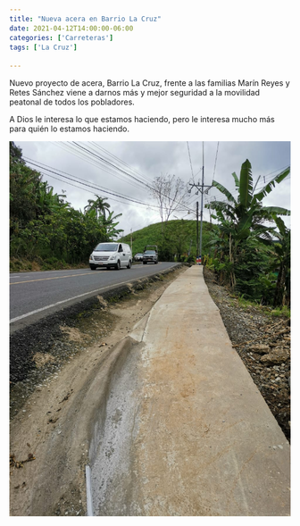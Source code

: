 ```yaml
---
title: "Nueva acera en Barrio La Cruz"
date: 2021-04-12T14:00:00-06:00
categories: ['Carreteras']
tags: ['La Cruz']

---
```

Nuevo proyecto de acera, Barrio La Cruz, frente a las familias Marín Reyes y Retes Sánchez viene a darnos más y mejor seguridad a la movilidad peatonal de todos los pobladores.
<!--more-->
A Dios le interesa lo que estamos haciendo, pero le interesa mucho más para quién lo estamos haciendo.

![Image](featuredImage.jpg)